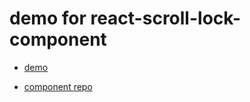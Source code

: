 # demo for react-scroll-lock-component

- [demo](https://orteth01.github.io/react-scroll-lock-component-demo/)

- [component repo](https://github.com/orteth01/react-scroll-lock-component)
